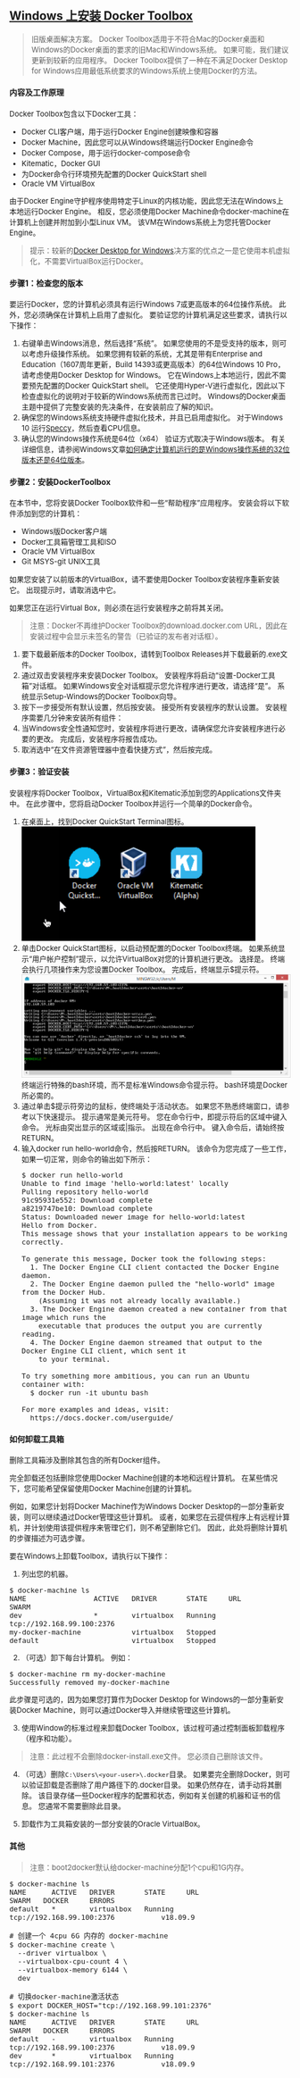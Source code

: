 ## [Windows 上安装 Docker Toolbox](https://docs.docker.com/toolbox/toolbox_install_windows/)
> <font size="2">旧版桌面解决方案。 Docker Toolbox适用于不符合Mac的Docker桌面和Windows的Docker桌面的要求的旧Mac和Windows系统。 如果可能，我们建议更新到较新的应用程序。</font>
<font size="2">Docker Toolbox提供了一种在不满足Docker Desktop for Windows应用最低系统要求的Windows系统上使用Docker的方法。</font>

#### 内容及工作原理
<font size="2">

Docker Toolbox包含以下Docker工具：
* Docker CLI客户端，用于运行Docker Engine创建映像和容器
* Docker Machine，因此您可以从Windows终端运行Docker Engine命令
* Docker Compose，用于运行docker-compose命令
* Kitematic，Docker GUI
* 为Docker命令行环境预先配置的Docker QuickStart shell
* Oracle VM VirtualBox

由于Docker Engine守护程序使用特定于Linux的内核功能，因此您无法在Windows上本地运行Docker Engine。 相反，您必须使用Docker Machine命令docker-machine在计算机上创建并附加到小型Linux VM。 该VM在Windows系统上为您托管Docker Engine。

> 提示：较新的[Docker Desktop for Windows](https://docs.docker.com/docker-for-windows/)决方案的优点之一是它使用本机虚拟化，不需要VirtualBox运行Docker。

</font>

#### 步骤1：检查您的版本
<font size="2">

要运行Docker，您的计算机必须具有运行Windows 7或更高版本的64位操作系统。 此外，您必须确保在计算机上启用了虚拟化。 要验证您的计算机满足这些要求，请执行以下操作：

1. 右键单击Windows消息，然后选择“系统”。
如果您使用的不是受支持的版本，则可以考虑升级操作系统。
如果您拥有较新的系统，尤其是带有Enterprise and Education（1607周年更新，Build 14393或更高版本）的64位Windows 10 Pro，请考虑使用Docker Desktop for Windows。 它在Windows上本地运行，因此不需要预先配置的Docker QuickStart shell。 它还使用Hyper-V进行虚拟化，因此以下检查虚拟化的说明对于较新的Windows系统而言已过时。 Windows的Docker桌面主题中提供了完整安装的先决条件，在安装前应了解的知识。
2. 确保您的Windows系统支持硬件虚拟化技术，并且已启用虚拟化。
对于Windows 10
运行[Speccy](https://www.ccleaner.com/speccy)，然后查看CPU信息。
3. 确认您的Windows操作系统是64位（x64）
验证方式取决于Windows版本。
有关详细信息，请参阅Windows文章[如何确定计算机运行的是Windows操作系统的32位版本还是64位版本](https://support.microsoft.com/en-us/kb/827218)。

</font>

#### 步骤2：安装DockerToolbox
<font size="2">

在本节中，您将安装Docker Toolbox软件和一些“帮助程序”应用程序。 安装会将以下软件添加到您的计算机：
* Windows版Docker客户端
* Docker工具箱管理工具和ISO
* Oracle VM VirtualBox
* Git MSYS-git UNIX工具

如果您安装了以前版本的VirtualBox，请不要使用Docker Toolbox安装程序重新安装它。 出现提示时，请取消选中它。

如果您正在运行Virtual Box，则必须在运行安装程序之前将其关闭。
> 注意：Docker不再维护Docker Toolbox的download.docker.com URL，因此在安装过程中会显示未签名的警告（已验证的发布者对话框）。

1. 要下载最新版本的Docker Toolbox，请转到Toolbox Releases并下载最新的.exe文件。
2. 通过双击安装程序来安装Docker Toolbox。
安装程序将启动“设置-Docker工具箱”对话框。
如果Windows安全对话框提示您允许程序进行更改，请选择“是”。 系统显示Setup-Windows的Docker Toolbox向导。
3. 按下一步接受所有默认设置，然后按安装。
接受所有安装程序的默认设置。 安装程序需要几分钟来安装所有组件：
4. 当Windows安全性通知您时，安装程序将进行更改，请确保您允许安装程序进行必要的更改。
完成后，安装程序将报告成功。
5. 取消选中“在文件资源管理器中查看快捷方式”，然后按完成。

</font>

#### 步骤3：验证安装
<font size="2">

安装程序将Docker Toolbox，VirtualBox和Kitematic添加到您的Applications文件夹中。 在此步骤中，您将启动Docker Toolbox并运行一个简单的Docker命令。

1. 在桌面上，找到Docker QuickStart Terminal图标。
![图标](assets/icon-set.png)
2. 单击Docker QuickStart图标，以启动预配置的Docker Toolbox终端。
如果系统显示“用户帐户控制”提示，以允许VirtualBox对您的计算机进行更改。 选择是。
终端会执行几项操作来为您设置Docker Toolbox。 完成后，终端显示$提示符。
![图标](assets/b2d-shell.png)
终端运行特殊的bash环境，而不是标准Windows命令提示符。 bash环境是Docker所必需的。
3. 通过单击$提示符旁边的鼠标，使终端处于活动状态。
如果您不熟悉终端窗口，请参考以下快速提示。
提示通常是美元符号。 您在命令行中，即提示符后的区域中键入命令。 光标由突出显示的区域或|指示。 出现在命令行中。 键入命令后，请始终按RETURN。
4. 输入docker run hello-world命令，然后按RETURN。
该命令为您完成了一些工作，如果一切正常，则命令的输出如下所示：
    ```
    $ docker run hello-world
    Unable to find image 'hello-world:latest' locally
    Pulling repository hello-world
    91c95931e552: Download complete
    a8219747be10: Download complete
    Status: Downloaded newer image for hello-world:latest
    Hello from Docker.
    This message shows that your installation appears to be working correctly.

    To generate this message, Docker took the following steps:
      1. The Docker Engine CLI client contacted the Docker Engine daemon.
      2. The Docker Engine daemon pulled the "hello-world" image from the Docker Hub.
        (Assuming it was not already locally available.)
      3. The Docker Engine daemon created a new container from that image which runs the
        executable that produces the output you are currently reading.
      4. The Docker Engine daemon streamed that output to the Docker Engine CLI client, which sent it
        to your terminal.

    To try something more ambitious, you can run an Ubuntu container with:
      $ docker run -it ubuntu bash

    For more examples and ideas, visit:
      https://docs.docker.com/userguide/
    ```

</font>

#### 如何卸载工具箱
<font size="2">
删除工具箱涉及删除其包含的所有Docker组件。

完全卸载还包括删除您使用Docker Machine创建的本地和远程计算机。 在某些情况下，您可能希望保留使用Docker Machine创建的计算机。

例如，如果您计划将Docker Machine作为Windows Docker Desktop的一部分重新安装，则可以继续通过Docker管理这些计算机。 或者，如果您在云提供程序上有远程计算机，并计划使用该提供程序来管理它们，则不希望删除它们。 因此，此处将删除计算机的步骤描述为可选步骤。

要在Windows上卸载Toolbox，请执行以下操作：
1. 列出您的机器。
```
$ docker-machine ls
NAME                ACTIVE   DRIVER       STATE     URL                        SWARM
dev                 *        virtualbox   Running   tcp://192.168.99.100:2376
my-docker-machine            virtualbox   Stopped
default                      virtualbox   Stopped
```

2. （可选）卸下每台计算机。 例如：
```
$ docker-machine rm my-docker-machine
Successfully removed my-docker-machine
```
此步骤是可选的，因为如果您打算作为Docker Desktop for Windows的一部分重新安装Docker Machine，则可以通过Docker导入并继续管理这些计算机。

3. 使用Window的标准过程来卸载Docker Toolbox，该过程可通过控制面板卸载程序（程序和功能）。
> 注意：此过程不会删除docker-install.exe文件。 您必须自己删除该文件。

4. （可选）删除`C:\Users\<your-user>\.docker`目录。
如果要完全删除Docker，则可以验证卸载是否删除了用户路径下的.docker目录。 如果仍然存在，请手动将其删除。 该目录存储一些Docker程序的配置和状态，例如有关创建的机器和证书的信息。 您通常不需要删除此目录。

5. 卸载作为工具箱安装的一部分安装的Oracle VirtualBox。

</font>


#### 其他
<font size="2">

> 注意：boot2docker默认给docker-machine分配1个cpu和1G内存。
```
$ docker-machine ls
NAME      ACTIVE   DRIVER       STATE     URL                         SWARM   DOCKER     ERRORS
default   *        virtualbox   Running   tcp://192.168.99.100:2376           v18.09.9

# 创建一个 4cpu 6G 内存的 docker-machine
$ docker-machine create \
  --driver virtualbox \
  --virtualbox-cpu-count 4 \
  --virtualbox-memory 6144 \
  dev

# 切换docker-machine激活状态
$ export DOCKER_HOST="tcp://192.168.99.101:2376" 
$ docker-machine ls
NAME      ACTIVE   DRIVER       STATE     URL                         SWARM   DOCKER     ERRORS
default   -        virtualbox   Running   tcp://192.168.99.100:2376           v18.09.9
dev       *        virtualbox   Running   tcp://192.168.99.101:2376           v18.09.9
```

</font>